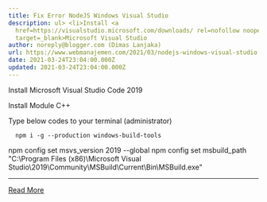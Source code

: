 ```yaml
---
title: Fix Error NodeJS Windows Visual Studio
description: ul> <li>Install <a
  href=https://visualstudio.microsoft.com/downloads/ rel=nofollow noopener
  target=_blank>Microsoft Visual Studio
author: noreply@blogger.com (Dimas Lanjaka)
url: https://www.webmanajemen.com/2021/03/nodejs-windows-visual-studio.html
date: 2021-03-24T23:04:00.000Z
updated: 2021-03-24T23:04:00.000Z
---
```


Install Microsoft Visual Studio Code 2019
  
Install Module C++
    
Type below codes to your terminal (administrator)
  
	  npm i -g --production windows-build-tools
  npm config set msvs_version 2019 --global
  npm config set msbuild_path "C:\Program Files (x86)\Microsoft Visual Studio\2019\Community\MSBuild\Current\Bin\MSBuild.exe"<hr/> <a href="https://www.webmanajemen.com/2021/03/nodejs-windows-visual-studio.html" rel="follow" class="button" id="read-more">Read More</a>